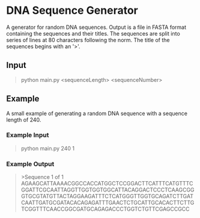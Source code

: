 # DNA Sequence Generator

A generator for random DNA sequences. Output is a file in FASTA format containing the sequences and their titles. The sequences are split into series of lines at 80 characters following the norm. The title of the sequences begins with an '>'.

## Input
>python main<span></span>.py \<sequenceLength> \<sequenceNumber>

## Example
A small example of generating a random DNA sequence with a sequence length of 240.

### Example Input
>python main<span></span>.py 240 1

### Example Output
>\>Sequence 1 of 1
>AGAAGCATTAAAACGGCCACCATGGCTCCGGACTTCATTTCATGTTTCGGATTCGCAATTAGGTTGGTGGTGGCATTACAGGACTCCCTCAAGCGGGTGCGTATGTTACTAGGAAGATTTCTCATGGGTTGGTGCAGATCTTGATCAATTGATGCGATACACAGAGATTTGAACTCTGCATTGCACACTTCTTGTCGGTTTCAACCGGCGATGCAGAGACCCTGGTCTGTTCGAGCCGCC

